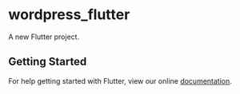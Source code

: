 # wordpress_flutter

A new Flutter project.

## Getting Started

For help getting started with Flutter, view our online
[documentation](https://flutter.io/).
